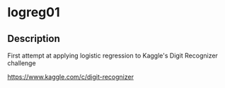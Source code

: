 logreg01
===
Description
---
First attempt at applying logistic regression to Kaggle's
Digit Recognizer challenge

https://www.kaggle.com/c/digit-recognizer
